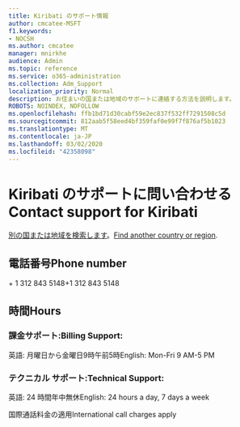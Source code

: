 ```yaml
---
title: Kiribati のサポート情報
author: cmcatee-MSFT
f1.keywords:
- NOCSH
ms.author: cmcatee
manager: mnirkhe
audience: Admin
ms.topic: reference
ms.service: o365-administration
ms.collection: Adm_Support
localization_priority: Normal
description: お住まいの国または地域のサポートに連絡する方法を説明します。
ROBOTS: NOINDEX, NOFOLLOW
ms.openlocfilehash: ffb1bd71d30cabf59e2ec837f532ff7291508c5d
ms.sourcegitcommit: 812aab5f58eed4bf359faf0e99f7f876af5b1023
ms.translationtype: MT
ms.contentlocale: ja-JP
ms.lasthandoff: 03/02/2020
ms.locfileid: "42358098"
---
```

# <a name="contact-support-for-kiribati"></a><span data-ttu-id="45583-103">Kiribati のサポートに問い合わせる</span><span class="sxs-lookup"><span data-stu-id="45583-103">Contact support for Kiribati</span></span>

<span data-ttu-id="45583-104">[別の国または地域を検索します](../contact-support-for-business-products.md)。</span><span class="sxs-lookup"><span data-stu-id="45583-104">[Find another country or region](../contact-support-for-business-products.md).</span></span>

## <a name="phone-number"></a><span data-ttu-id="45583-105">電話番号</span><span class="sxs-lookup"><span data-stu-id="45583-105">Phone number</span></span>
<span data-ttu-id="45583-106">+ 1 312 843 5148</span><span class="sxs-lookup"><span data-stu-id="45583-106">+1 312 843 5148</span></span>

## <a name="hours"></a><span data-ttu-id="45583-107">時間</span><span class="sxs-lookup"><span data-stu-id="45583-107">Hours</span></span>
### <a name="billing-support"></a><span data-ttu-id="45583-108">課金サポート:</span><span class="sxs-lookup"><span data-stu-id="45583-108">Billing Support:</span></span>

<span data-ttu-id="45583-109">英語: 月曜日から金曜日9時午前5時</span><span class="sxs-lookup"><span data-stu-id="45583-109">English: Mon-Fri 9 AM-5 PM</span></span>

### <a name="technical-support"></a><span data-ttu-id="45583-110">テクニカル サポート:</span><span class="sxs-lookup"><span data-stu-id="45583-110">Technical Support:</span></span>

<span data-ttu-id="45583-111">英語: 24 時間年中無休</span><span class="sxs-lookup"><span data-stu-id="45583-111">English: 24 hours a day, 7 days a week</span></span>

<span data-ttu-id="45583-112">国際通話料金の適用</span><span class="sxs-lookup"><span data-stu-id="45583-112">International call charges apply</span></span>
